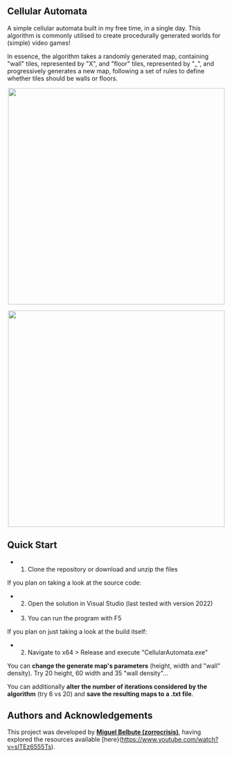 ## **Cellular Automata**
A simple cellular automata built in my free time, in a single day. This algorithm is commonly utilised to create procedurally generated worlds for (simple) video games!

In essence, the algorithm takes a randomly generated map, containing "wall" tiles, represented by "X", and "floor" tiles, represented by "_", and progressively generates a new map, following a set of rules to define whether tiles should be walls or floors.

<p align="center">
  <img src="https://github.com/user-attachments/assets/7754b686-9d88-4984-88df-331ddd8a39ca" width=500/>
</p>

<p align="center">
  <img src="https://github.com/user-attachments/assets/7da0dc24-5a8c-40c7-b218-bdaafdca09bb" width=500/>
</p>


## **Quick Start**
- 1. Clone the repository or download and unzip the files

If you plan on taking a look at the source code:
- 2. Open the solution in Visual Studio (last tested with version 2022)
- 3. You can run the program with F5

If you plan on just taking a look at the build itself:
- 2. Navigate to x64 > Release and execute "CellularAutomata.exe"

You can **change the generate map's parameters** (height, width and "wall" density). Try 20 height, 60 width and 35 "wall density"...

You can additionally **alter the number of iterations considered by the algorithm** (try 6 vs 20) and **save the resulting maps to a .txt file**.


## **Authors and Acknowledgements**
This project was developed by **[Miguel Belbute (zorrocrisis)](https://github.com/zorrocrisis)**, having explored the resources available [here}(https://www.youtube.com/watch?v=slTEz6555Ts).
